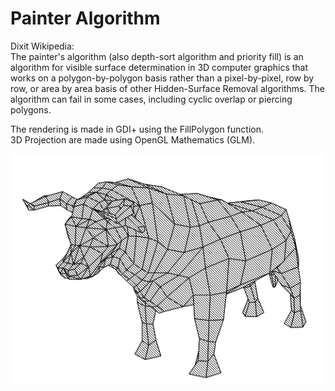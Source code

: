 # Painter Algorithm

Dixit Wikipedia:\
The painter's algorithm (also depth-sort algorithm and priority fill) is an algorithm for visible surface determination in 3D computer graphics that works on a polygon-by-polygon basis rather than a pixel-by-pixel, row by row, or area by area basis of other Hidden-Surface Removal algorithms. The algorithm can fail in some cases, including cyclic overlap or piercing polygons.

The rendering is made in GDI+ using the FillPolygon function.\
3D Projection are made using OpenGL Mathematics (GLM).

<img src="img/sample.png">

